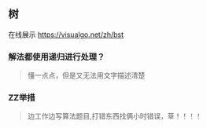 ## 树

在线展示 https://visualgo.net/zh/bst


### 解法都使用递归进行处理？

> 懂一点点，但是又无法用文字描述清楚


### ZZ举措

> 边工作边写算法题目,打错东西找俩小时错误，草！！！！